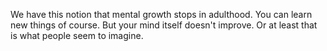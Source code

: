  We have this notion that mental growth stops in adulthood.  You can learn new things of course. But your mind itself doesn't improve. Or at least that is what people seem to imagine. 
 